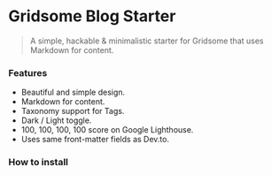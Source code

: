 # Gridsome Blog Starter

> A simple, hackable & minimalistic starter for Gridsome that uses Markdown for content.

### Features
- Beautiful and simple design.
- Markdown for content.
- Taxonomy support for Tags.
- Dark / Light toggle.
- 100, 100, 100, 100 score on Google Lighthouse.
- Uses same front-matter fields as Dev.to.

### How to install
